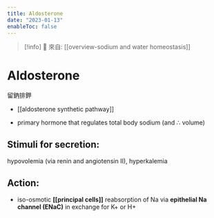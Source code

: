 ```yaml
---
title: Aldosterone
date: "2023-01-13"
enableToc: false
---
```


> [!info]
> 🌱 來自: [[overview-sodium and water homeostasis]]

# Aldosterone

留鈉排鉀
* [[aldosterone synthetic pathway]]

* primary hormone that regulates total body sodium (and ∴ volume)
## Stimuli for secretion:
hypovolemia (via renin and angiotensin II),
hyperkalemia

## Action:
* iso-osmotic **[[principal cells]]** reabsorption of Na via **epithelial Na channel (ENaC)** in exchange for K+ or H+


